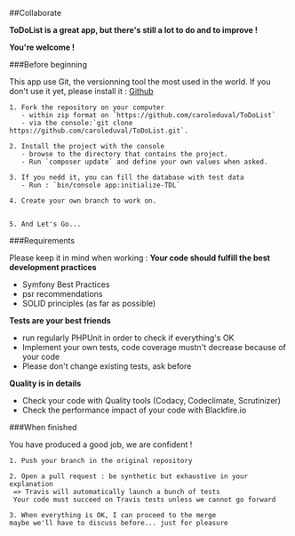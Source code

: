 ##Collaborate

**ToDoList is a great app, but there's still a lot to do and to improve !**

**You're welcome !**

###Before beginning

This app use Git, the versionning tool the most used in the world.
If you don't use it yet, please install it : [Github](https://github.com/)

    1. Fork the repository on your computer
       - within zip format on `https://github.com/caroleduval/ToDoList`
       - via the console:`git clone https://github.com/caroleduval/ToDoList.git`.
          
    2. Install the project with the console
       - browse to the directory that contains the project.
       - Run `composer update` and define your own values when asked.
       
    3. If you nedd it, you can fill the database with test data
       - Run : `bin/console app:initialize-TDL`
       
    4. Create your own branch to work on.
    
        
    5. And Let's Go...


###Requirements

Please keep it in mind when working :
**Your code should fulfill the best development practices**
* Symfony Best Practices
* psr recommendations
* SOLID principles (as far as possible)
    
**Tests are your best friends**
* run regularly PHPUnit in order to check if everything's OK
* Implement your own tests, code coverage mustn't decrease because of your code
* Please don't change existing tests, ask before
    
**Quality is in details**
* Check your code with Quality tools (Codacy, Codeclimate, Scrutinizer)
* Check the performance impact of your code with Blackfire.io

###When finished

You have produced a good job, we are confident !

    1. Push your branch in the original repository
        
    2. Open a pull request : be synthetic but exhaustive in your explanation 
     => Travis will automatically launch a bunch of tests
     Your code must succeed on Travis tests unless we cannot go forward
        
    3. When everything is OK, I can proceed to the merge
    maybe we'll have to discuss before... just for pleasure